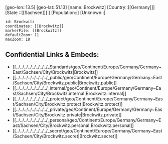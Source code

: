 ﻿---
location: [51.13,13.5]
mapzoom: [7,12] 
mapmarker: city 
type: City
tags:
- geo/City


SpocWebEntityId: 29363
isDeleted: false
confidential: public

---
[geo-lon::13.5]
[geo-lat::51.13]
[name::Brockwitz]
[Country::[[Germany]]]
[State ::[[Sachsen]]] ]
[Population::]
[Unknown::]


```leaflet
id: Brockwitz
coordinates: [[Brockwitz]]
markerFile: [[Brockwitz]]
defaultZoom: 11 
maxZoom: 18
```


## Confidential Links & Embeds: 
- [[../../../../../../../../_Standards/geo/Continent/Europe/Germany/Germany~East/Sachsen/City/Brockwitz|Brockwitz]] 
- [[../../../../../../../../_public/geo/Continent/Europe/Germany/Germany~East/Sachsen/City/Brockwitz.public|Brockwitz.public]] 
- [[../../../../../../../../_internal/geo/Continent/Europe/Germany/Germany~East/Sachsen/City/Brockwitz.internal|Brockwitz.internal]] 
- [[../../../../../../../../_protect/geo/Continent/Europe/Germany/Germany~East/Sachsen/City/Brockwitz.protect|Brockwitz.protect]] 
- [[../../../../../../../../_private/geo/Continent/Europe/Germany/Germany~East/Sachsen/City/Brockwitz.private|Brockwitz.private]] 
- [[../../../../../../../../_personal/geo/Continent/Europe/Germany/Germany~East/Sachsen/City/Brockwitz.personal|Brockwitz.personal]] 
- [[../../../../../../../../_secret/geo/Continent/Europe/Germany/Germany~East/Sachsen/City/Brockwitz.secret|Brockwitz.secret]] 
